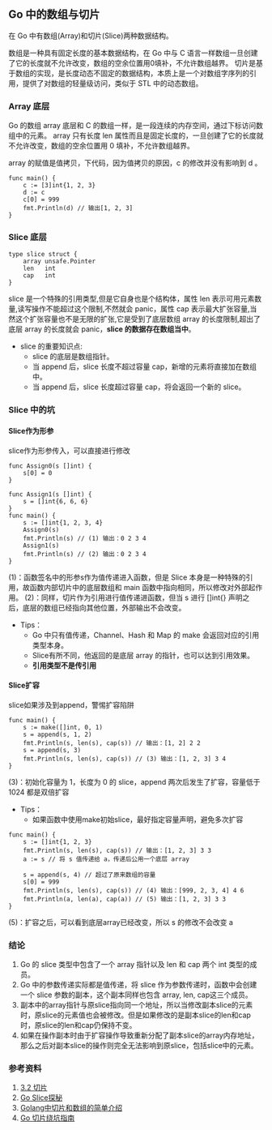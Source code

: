 ## Go 中的数组与切片
在 Go 中有数组(Array)和切片(Slice)两种数据结构。

数组是一种具有固定长度的基本数据结构，在 Go 中与 C 语言一样数组一旦创建了它的长度就不允许改变，数组的空余位置用0填补，不允许数组越界。
切片是基于数组的实现，是长度动态不固定的数据结构，本质上是一个对数组字序列的引用，提供了对数组的轻量级访问，类似于 STL 中的动态数组。

### Array 底层
Go 的数组 array 底层和 C 的数组一样，是一段连续的内存空间，通过下标访问数组中的元素。
array 只有长度 len 属性而且是固定长度的，一旦创建了它的长度就不允许改变，数组的空余位置用 0 填补，不允许数组越界。

array 的赋值是值拷贝，下代码，因为值拷贝的原因，c 的修改并没有影响到 d 。
```
func main() {
    c := [3]int{1, 2, 3}
    d := c
    c[0] = 999
    fmt.Println(d) // 输出[1, 2, 3]
}
```

### Slice 底层
```
type slice struct {
	array unsafe.Pointer
	len   int
	cap   int
}
```
slice 是一个特殊的引用类型,但是它自身也是个结构体，属性 len 表示可用元素数量,读写操作不能超过这个限制,不然就会 panic，属性 cap 表示最大扩张容量,当然这个扩张容量也不是无限的扩张,它是受到了底层数组 array 的长度限制,超出了底层 array 的长度就会 panic，**slice 的数据存在数组当中**。

- slice 的重要知识点:
  - slice 的底层是数组指针。
  - 当 append 后，slice 长度不超过容量 cap，新增的元素将直接加在数组中。
  - 当 append 后，slice 长度超过容量 cap，将会返回一个新的 slice。

### Slice 中的坑
#### Slice作为形参
slice作为形参传入，可以直接进行修改

```
func Assign0(s []int) {
	s[0] = 0
}

func Assign1(s []int) {
	s = []int{6, 6, 6}
}
func main() {
    s := []int{1, 2, 3, 4}
    Assign0(s)
    fmt.Println(s) // (1) 输出：0 2 3 4
    Assign1(s)
    fmt.Println(s) // (2) 输出：0 2 3 4
}
```
(1)：函数签名中的形参s作为值传递进入函数，但是 Slice 本身是一种特殊的引用，故函数内部切片中的底层数组和 main 函数中指向相同，所以修改对外部起作用。
(2)：同样，切片作为引用进行值传递进函数，但当 s 进行 []int{} 声明之后，底层的数组已经指向其他位置，外部输出不会改变。

- Tips：
    - Go 中只有值传递，Channel、Hash 和 Map 的 make 会返回对应的引用类型本身。
    - Slice有所不同，他返回的是底层 array 的指针，也可以达到引用效果。
    - **引用类型不是传引用**

#### Slice扩容
slice如果涉及到append，警惕扩容陷阱
```
func main() {
    s := make([]int, 0, 1)
    s = append(s, 1, 2)
    fmt.Println(s, len(s), cap(s)) // 输出：[1, 2] 2 2
    s = append(s, 3)
    fmt.Println(s, len(s), cap(s)) // (3) 输出：[1, 2, 3] 3 4
}
```
(3)：初始化容量为 1，长度为 0 的 slice，append 两次后发生了扩容，容量低于 1024 都是双倍扩容

- Tips：
    - 如果函数中使用make初始slice，最好指定容量声明，避免多次扩容

```
func main() {
    s := []int{1, 2, 3}
    fmt.Println(s, len(s), cap(s)) // 输出：[1, 2, 3] 3 3
    a := s // 将 s 值传递给 a，传递后公用一个底层 array

    s = append(s, 4) // 超过了原来数组的容量
    s[0] = 999
    fmt.Println(s, len(s), cap(s)) // (4) 输出：[999, 2, 3, 4] 4 6
    fmt.Println(a, len(a), cap(a)) // (5) 输出：[1, 2, 3] 3 3
}
```
(5)：扩容之后，可以看到底层array已经改变，所以 s 的修改不会改变 a

### 结论
1. Go 的 slice 类型中包含了一个 array 指针以及 len 和 cap 两个 int 类型的成员。
2. Go 中的参数传递实际都是值传递，将 slice 作为参数传递时，函数中会创建一个 slice 参数的副本，这个副本同样也包含 array, len, cap这三个成员。
3. 副本中的array指针与原slice指向同一个地址，所以当修改副本slice的元素时，原slice的元素值也会被修改。但是如果修改的是副本slice的len和cap时，原slice的len和cap仍保持不变。
4. 如果在操作副本时由于扩容操作导致重新分配了副本slice的array内存地址，那么之后对副本slice的操作则完全无法影响到原slice，包括slice中的元素。

### 参考资料
1. [3.2 切片](https://draveness.me/golang/docs/part2-foundation/ch03-datastructure/golang-array-and-slice/)
2. [Go Slice探秘](https://juejin.cn/post/6844904177022271501)
3. [Golang中切片和数组的简单介绍](https://km.woa.com/group/17746/articles/show/472634?kmref=search&from_page=1&no=1)
4. [Go 切片绕坑指南](https://segmentfault.com/a/1190000020994159)